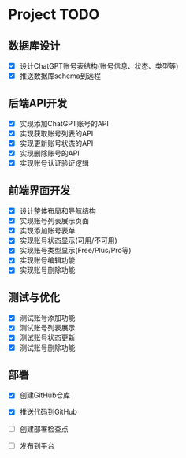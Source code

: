 # Project TODO

## 数据库设计
- [x] 设计ChatGPT账号表结构(账号信息、状态、类型等)
- [x] 推送数据库schema到远程

## 后端API开发
- [x] 实现添加ChatGPT账号的API
- [x] 实现获取账号列表的API
- [x] 实现更新账号状态的API
- [x] 实现删除账号的API
- [x] 实现账号认证验证逻辑

## 前端界面开发
- [x] 设计整体布局和导航结构
- [x] 实现账号列表展示页面
- [x] 实现添加账号表单
- [x] 实现账号状态显示(可用/不可用)
- [x] 实现账号类型显示(Free/Plus/Pro等)
- [x] 实现账号编辑功能
- [x] 实现账号删除功能

## 测试与优化
- [x] 测试账号添加功能
- [x] 测试账号列表展示
- [x] 测试账号状态更新
- [x] 测试账号删除功能

## 部署
- [x] 创建GitHub仓库
- [x] 推送代码到GitHub
- [ ] 创建部署检查点
- [ ] 发布到平台

